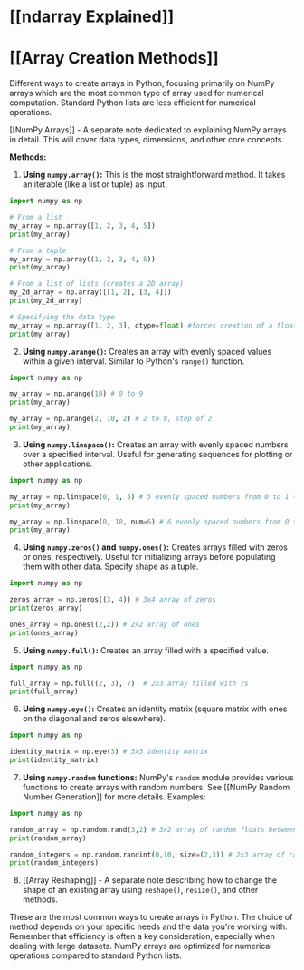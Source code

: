# [[ndarray Explained]]
# [[Array Creation Methods]] 
Different ways to create arrays in Python, focusing primarily on NumPy arrays which are the most common type of array used for numerical computation.  Standard Python lists are less efficient for numerical operations.

[[NumPy Arrays]] -  A separate note dedicated to explaining NumPy arrays in detail.  This will cover data types, dimensions, and other core concepts.

**Methods:**

1. **Using `numpy.array()`:** This is the most straightforward method.  It takes an iterable (like a list or tuple) as input.

```python
import numpy as np

# From a list
my_array = np.array([1, 2, 3, 4, 5])
print(my_array)

# From a tuple
my_array = np.array((1, 2, 3, 4, 5))
print(my_array)

# From a list of lists (creates a 2D array)
my_2d_array = np.array([[1, 2], [3, 4]])
print(my_2d_array)

# Specifying the data type
my_array = np.array([1, 2, 3], dtype=float) #forces creation of a floating point array
print(my_array)
```

2. **Using `numpy.arange()`:** Creates an array with evenly spaced values within a given interval. Similar to Python's `range()` function.

```python
import numpy as np

my_array = np.arange(10) # 0 to 9
print(my_array)

my_array = np.arange(2, 10, 2) # 2 to 8, step of 2
print(my_array)
```

3. **Using `numpy.linspace()`:** Creates an array with evenly spaced numbers over a specified interval.  Useful for generating sequences for plotting or other applications.

```python
import numpy as np

my_array = np.linspace(0, 1, 5) # 5 evenly spaced numbers from 0 to 1 (inclusive)
print(my_array)

my_array = np.linspace(0, 10, num=6) # 6 evenly spaced numbers from 0 to 10
print(my_array)

```

4. **Using `numpy.zeros()` and `numpy.ones()`:** Creates arrays filled with zeros or ones, respectively.  Useful for initializing arrays before populating them with other data.  Specify shape as a tuple.

```python
import numpy as np

zeros_array = np.zeros((3, 4)) # 3x4 array of zeros
print(zeros_array)

ones_array = np.ones((2,2)) # 2x2 array of ones
print(ones_array)

```

5. **Using `numpy.full()`:** Creates an array filled with a specified value.

```python
import numpy as np

full_array = np.full((2, 3), 7)  # 2x3 array filled with 7s
print(full_array)
```

6. **Using `numpy.eye()`:** Creates an identity matrix (square matrix with ones on the diagonal and zeros elsewhere).

```python
import numpy as np

identity_matrix = np.eye(3) # 3x3 identity matrix
print(identity_matrix)
```

7. **Using `numpy.random` functions:**  NumPy's `random` module provides various functions to create arrays with random numbers.  See [[NumPy Random Number Generation]] for more details.  Examples:


```python
import numpy as np

random_array = np.random.rand(3,2) # 3x2 array of random floats between 0 and 1
print(random_array)

random_integers = np.random.randint(0,10, size=(2,3)) # 2x3 array of random integers between 0 and 9
print(random_integers)
```

8.  [[Array Reshaping]] -  A separate note describing how to change the shape of an existing array using `reshape()`, `resize()`, and other methods.



These are the most common ways to create arrays in Python.  The choice of method depends on your specific needs and the data you're working with.  Remember that efficiency is often a key consideration, especially when dealing with large datasets. NumPy arrays are optimized for numerical operations compared to standard Python lists.
